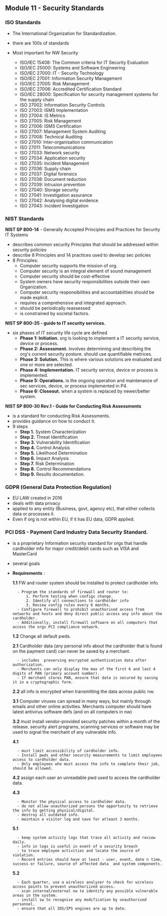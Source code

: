 ## Module 11 - Security Standards

### ISO Standards

- The International Organization for Standardization.
- there are 100s of standards
- Most important for NW Security

    - ISO/IEC 15408: The Common criteria for IT Security Evaluation
    - ISO/IEC 25000: Systems and Software Engineering
    - ISO/IEC 27000: IT - Security Technology
    - ISO/IEC 27001: Information Security Management
    - ISO/IEC 27005: Risk Management
    - ISO/IEC 27006: Accredited Certification Standard
    - ISO/IEC 28000: Specification for security management systems for the supply chain
    - ISO 27002: Information Security Controls
    - ISO 27003: ISMS Implementation
    - ISO 27004: IS Metrics
    - ISO 27005: Risk Management
    - ISO 27006: ISMS Certification
    - ISO 27007: Management System Auditing
    - ISO 27008: Technical Auditing
    - ISO 27010: Inter-organisation communication
    - ISO 27011: Telecommunications
    - ISO 27033: Network security
    - ISO 27034: Application security
    - ISO 27035: Incident Management
    - ISO 27036: Supply chain
    - ISO 27037: Digital forensics
    - ISO 27038: Document reduction
    - ISO 27039: Intrusion prevention
    - ISO 27040: Storage security
    - ISO 27041: Investigation assurance
    - ISO 27042: Analysing digital evidence
    - ISO 27043: Incident Investigation


### NIST Standards
**NIST SP 800-14** - Generally Accepted Principles and Practices for Security IT Systems
- describes common security Principles that should be addressed within security policies
- describe 8 Principles and 14 practices used to develop sec policies
- 8 Principles:
    - Computer security supports the mission of org.
    - Computer security is an integral element of sound management
    - Computer  security should be cost-effective
    - System owners have security responsibilities outside their own Organization.
    - Computer security responsibilities and accountabilities should be made explicit.
    - requires a comprehensive and integrated approach.
    - should be periodically reassessed
    - is constrained by societal factors.


**NIST SP 800-35 - guide to IT security services.**
- six phases of IT security life cycle are defined
    - **Phase 1: Initiation.** org is looking to implement a IT security service, device or process.
    - **Phase 2: Assessment.** involves determining and describing the org's current security posture.  should use quantifiable metrices.
    - **Phase 3: Solution.** This is where various solutions are evaluated and one or more are selected.
    - **Phase 4: Implementation.** IT security service, device or process is implemented.
    - **Phase 5: Operations.** is the ongoing operation and maintenance of sec services, device, or process implemented in P4.
    - **Phase 6: Closeout.** when a system is replaced by newer/better system.


**NIST SP 800-30 Rev.1 - Guide for Conducting Risk Assessments**
- is a standard for conducting Risk Assessments.
- provides guidance on how to conduct it.
- 9 steps
    - **Step 1.** System Characterization
    - **Step 2.** Threat Identification
    - **Step 3.** Vulnerability Identification
    - **Step 4.** Control Analysis
    - **Step 5.** Likelihood Determination
    - **Step 6.** Impact Analysis
    - **Step 7.** Risk Determination
    - **Step 8.** Control Recommendations
    - **Step 9.** Results documentation.

### GDPR (General Data Protection Regulation)
- EU LAW created in 2016
- deals with data privacy
- applied to any entity (Business, govt, agency etc), that either collects data or processes it.
- Even if org is not within EU, if it has EU data, GDPR applied.


### PCI DSS - Payment Card Industry Data Security Standard.

- is a proprietary Information security standard for orgs that handle cardholder info for major credit/debit cards such as VISA and MasterCard
- several goals
- **Requirements** :

    **1.1** FW and router system should be installed to protect cardholder info.
    
        - Program the standards of firewall and router to:
            1. Perform testing when configs change.
            2. Identify all connections to cardholder info
            3. Review config rules every 6 months.
        - Configure firewall to prohibit unauthorised access from networks and hosts and deny direct public access any info about the cardholder.
        - Additionally, install firewall software on all computers that access the orgs PCI compliance network.

    **1.2** Change all default pwds.

    **2.1** Cardholder data (any personal info about the cardholder that is found on the payment card) can never be saved by a merchant.
    
        - includes  preserving encrypted authentication data after authorization.
        - Merchants can only display the max of the first 6 and last 4 digits of PAN (primary account number).
        - If merchant stores PAN, ensure that data is secured by saving it in a cryptographic form.

    **2.2** all info is encrypted when transmitting the data across public nw.

    **3.1** Computer viruses can spread in many ways, but mainly through emails and other online activities. Merchants computer should have latest antivirus software defs (and on all computers in nw)

    **3.2** must install vendor-provided security patches within a month of the release. security alert programs, scanning services or software may be used to signal the merchant of any vulnerable info.

    **4.1**
    
        - must limit accessibility of cardholder info.
        - Install pwds and other security measurements to limit employees access to cardholder data.
        - Only employees who must access the info to complete their job, should be allowed.

    **4.2** assign each user an unreadable pwd used to access the cardholder data.

    **4.3**
    
        - Monitor the physical access to cardholder data.
        - do not allow unauthorized persons the opportunity to retrieve the info by getting physical/digital.
        - destroy all outdated info.
        - maintain a visitor log and save for atleast 3 months.

    **5.1**
    
        - keep system activity logs that trace all activity and review daily.
        - info in logs is useful in event of a security breach
        - to trace employee activities and locate the source of violation.
        - Record entries should have at least - user, event, date n time, success or failure, source of affected data  and system components.

    **5.2**
    
        - Each quarter, use a wireless analyser to check for wireless access points to prevent unauthoriized access.
        - scan internal/external nw to identify any possible vulnerable areas in the system.
        - install sw to recognise any modification by unauthorised personnel.
        - ensure that all IDS/IPS engines are up to date.
